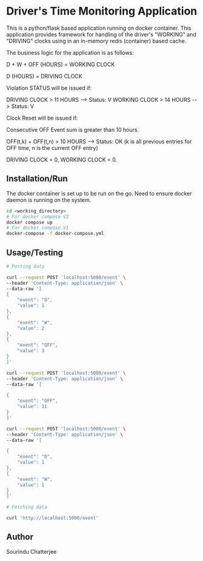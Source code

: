 # Driver's Time Monitoring Application

This is a python/flask based application running on docker container. This application provides framework for handling of the driver's "WORKING" and "DRIVING" clocks using in an in-memory redis (container) based cache.

The business logic for the application is as follows:

D + W + OFF (HOURS) = WORKING CLOCK

D (HOURS) = DRIVING CLOCK

Violation STATUS will be issued if:

DRIVING CLOCK > 11 HOURS --> Status: V
WORKING CLOCK > 14 HOURS --> Status: V

Clock Reset will be issued if:

Consecutive OFF Event sum is greater than 10 hours.

OFF(t,k) + OFF(t,n) > 10 HOURS --> Status: OK (k is all previous entries for OFF time, n is the current OFF entry)

DRIVING CLOCK = 0, WORKING CLOCK = 0.


## Installation/Run

The docker container is set up to be run on the go. Need to ensure docker daemon is running on the system.

```bash
cd <working_directory>
# For docker compose V2
docker compose up
# For docker compose V1
docker-compose -f docker-compose.yml
```

## Usage/Testing

```bash
# Posting data

curl --request POST 'localhost:5000/event' \
--header 'Content-Type: application/json' \
--data-raw '[
{
    "event": "D",
    "value": 1
},
{
    "event": "W",
    "value": 2
},
{
    "event": "OFF",
    "value": 3
}
]'

curl --request POST 'localhost:5000/event' \
--header 'Content-Type: application/json' \
--data-raw '[

{
    "event": "OFF",
    "value": 11
}
]'

curl --request POST 'localhost:5000/event' \
--header 'Content-Type: application/json' \
--data-raw '[

{
    "event": "D",
    "value": 1
},
{
    "event": "W",
    "value": 1
}
]'

# Fetching data

curl 'http://localhost:5000/event'
```

## Author
Sourindu Chatterjee